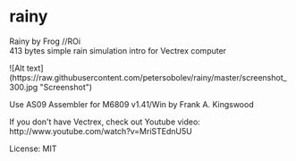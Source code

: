 # rainy
Rainy by Frog //ROi<br>
413 bytes simple rain simulation intro for Vectrex computer<br>

<p>
![Alt text](https://raw.githubusercontent.com/petersobolev/rainy/master/screenshot_300.jpg "Screenshot")

<p>Use AS09 Assembler for M6809 v1.41/Win by Frank A. Kingswood

<p>If you don't have Vectrex, check out Youtube video: 
http://www.youtube.com/watch?v=MriSTEdnU5U

<p>License: MIT


